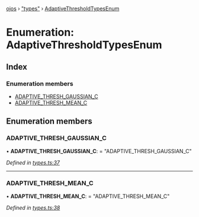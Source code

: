 [ojos](../README.md) › ["types"](../modules/_types_.md) › [AdaptiveThresholdTypesEnum](_types_.adaptivethresholdtypesenum.md)

# Enumeration: AdaptiveThresholdTypesEnum

## Index

### Enumeration members

* [ADAPTIVE_THRESH_GAUSSIAN_C](_types_.adaptivethresholdtypesenum.md#adaptive_thresh_gaussian_c)
* [ADAPTIVE_THRESH_MEAN_C](_types_.adaptivethresholdtypesenum.md#adaptive_thresh_mean_c)

## Enumeration members

###  ADAPTIVE_THRESH_GAUSSIAN_C

• **ADAPTIVE_THRESH_GAUSSIAN_C**: = "ADAPTIVE_THRESH_GAUSSIAN_C"

*Defined in [types.ts:37](https://github.com/cancerberoSgx/mirada/blob/3544b58/ojos/src/types.ts#L37)*

___

###  ADAPTIVE_THRESH_MEAN_C

• **ADAPTIVE_THRESH_MEAN_C**: = "ADAPTIVE_THRESH_MEAN_C"

*Defined in [types.ts:38](https://github.com/cancerberoSgx/mirada/blob/3544b58/ojos/src/types.ts#L38)*
